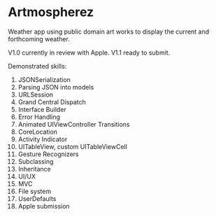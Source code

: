 # Artmospherez

Weather app using public domain art works to display the current and forthcoming weather. 

V1.0 currently in review with Apple. V1.1 ready to submit.

Demonstrated skills:
1. JSONSerialization
2. Parsing JSON into models
3. URLSession
4. Grand Central Dispatch
5. Interface Builder
6. Error Handling
7. Animated UIViewController Transitions
8. CoreLocation
9. Activity Indicator
10. UITableView, custom UITableViewCell
11. Gesture Recognizers
12. Subclassing
13. Inheritance
14. UI/UX
15. MVC
16. File system
17. UserDefaults
18. Apple submission
